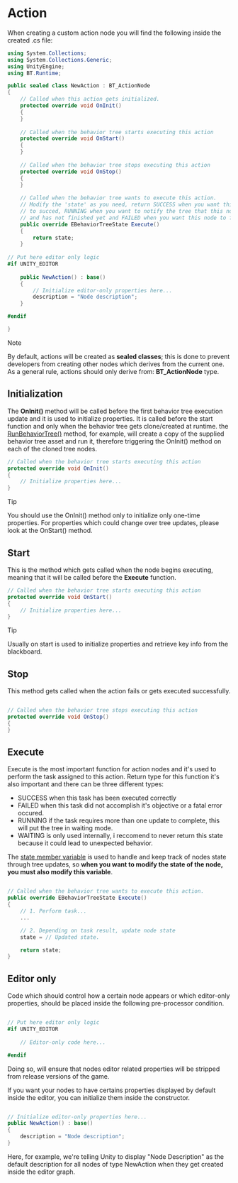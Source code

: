 # Action

When creating a custom action node you will find the following inside the created .cs file:

```csharp
using System.Collections;
using System.Collections.Generic;
using UnityEngine;
using BT.Runtime;

public sealed class NewAction : BT_ActionNode
{
    // Called when this action gets initialized.
    protected override void OnInit()
    {
    }
    
    // Called when the behavior tree starts executing this action
    protected override void OnStart()
    {
    }
    
    // Called when the behavior tree stops executing this action
    protected override void OnStop()
    {
    }
    
    // Called when the behavior tree wants to execute this action.
    // Modify the 'state' as you need, return SUCCESS when you want this node
    // to succed, RUNNING when you want to notify the tree that this node is still running
    // and has not finished yet and FAILED when you want this node to fail
    public override EBehaviorTreeState Execute()
    {
        return state;
    }
    
// Put here editor only logic
#if UNITY_EDITOR
    
    public NewAction() : base()
    {
        // Initialize editor-only properties here...
        description = "Node description";
    }

#endif

}
```

> [!NOTE]
> By default, actions will be created as <b>sealed classes</b>; this is done to prevent developers from creating other nodes which derives from the current one. As a general rule, actions should only derive from: <b> BT_ActionNode</b> type.

## Initialization

The <b>OnInit()</b> method will be called before the first behavior tree execution update and it is used to initialize properties.
It is called before the start function and only when the behavior tree gets clone/created at runtime.
the [RunBehaviorTree()](https://unity-behavior-tree-docs.netlify.app/api/bt.runtime.behaviortreecomponent#BT_Runtime_BehaviorTreeComponent_RunBehaviorTree_BT_Runtime_BehaviorTree_) method, 
for example, will create a copy of the supplied behavior tree asset and run it, therefore triggering the OnInit() method on each of the cloned tree nodes.

```csharp
// Called when the behavior tree starts executing this action
protected override void OnInit()
{
    // Initialize properties here...
}
```

> [!TIP]
> You should use the OnInit() method only to initialize only one-time properties. 
> For properties which could change over tree updates, please look at the OnStart() method.

## Start

This is the method which gets called when the node begins executing, meaning that it will be called before the <b>Execute</b>    function.

```csharp
// Called when the behavior tree starts executing this action
protected override void OnStart()
{
    // Initialize properties here...
}
```
> [!TIP]
> Usually on start is used to initialize properties and retrieve key info from the blackboard.

## Stop

This method gets called when the action fails or gets executed successfully.

```csharp

// Called when the behavior tree stops executing this action
protected override void OnStop()
{
}

```
## Execute

Execute is the most important function for action nodes and it's used to perform the task assigned to
this action. Return type for this function it's also important and there can be three different types:

- SUCCESS when this task has been executed correctly
- FAILED when this task did not accomplish it's objective or a fatal error occured.
- RUNNING if the task requires more than one update to complete, this will put the tree in
          waiting mode.
- WAITING is only used internally, i reccomend to never return this state because it could lead
          to unexpected behavior.

The [state member variable](https://unity-behavior-tree-docs.netlify.app/api/bt.runtime.bt_node#BT_Runtime_BT_Node_state) is used to handle and keep
track of nodes state through tree updates, so <b>when you want to modify the state of the node, you must also modify this variable</b>.

```csharp

// Called when the behavior tree wants to execute this action.
public override EBehaviorTreeState Execute()
{
    // 1. Perform task...
    ...

    // 2. Depending on task result, update node state
    state = // Updated state.

    return state;
}

```

## Editor only

Code which should control how a certain node appears or which editor-only properties, 
should be placed inside the following pre-processor condition.

```csharp

// Put here editor only logic
#if UNITY_EDITOR
    
    // Editor-only code here...

#endif

```

Doing so, will ensure that nodes editor related properties will be stripped from release versions of the game.

If you want your nodes to have certains properties displayed by default inside the editor, you can initialize them
inside the constructor.

```csharp

// Initialize editor-only properties here...
public NewAction() : base()
{
    description = "Node description";
}

```

Here, for example, we're telling Unity to display "Node Description" as the default description for all nodes of type NewAction when they get
created inside the editor graph.
